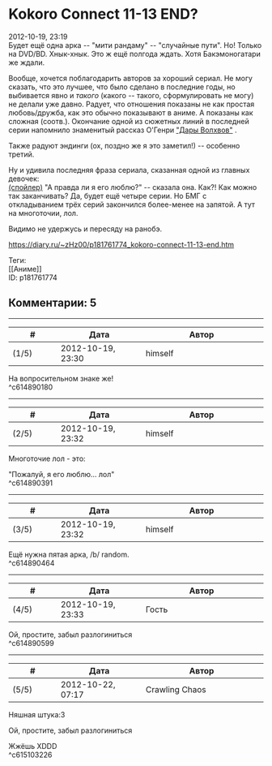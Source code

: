 Kokoro Connect 11-13 END?
=========================

  
2012-10-19, 23:19  
 Будет ещё одна арка -- "мити рандаму" -- "случайные пути". Но! Только на DVD/BD. Хнык-хнык. Это ж ещё полгода ждать. Хотя Бакэмоногатари же ждали.   
   
 Вообще, хочется поблагодарить авторов за хороший сериал. Не могу сказать, что это лучшее, что было сделано в последние годы, но выбивается явно и  *такого*  (какого -- такого, сформулировать не могу) не делали уже давно. Радует, что отношения показаны не как простая любовь/дружба, как это обычно показывают в аниме. А показаны как сложная (соотв.). Окончание одной из сюжетных линий в последней серии напомнило знаменитый рассказ О'Генри  ["Дары Волхвов"](http://lib.rus.ec/b/40262/read)  .   
   
 Также радуют эндинги (ох, поздно же я это заметил!) -- особенно третий.   
   
 Ну и удивила последняя фраза сериала, сказанная одной из главных девочек:   
  [(спойлер)](https://zHz00.diary.ru/p181761774.htm?index=1#linkmore181761774m1)    "А правда ли я его люблю?" -- сказала она. Как?! Как можно так заканчивать? Да, будет ещё четыре серии. Но БМГ с откладыванием трёх серий закончился более-менее на запятой. А тут на многоточии, лол.     
   
 Видимо не удержусь и пересяду на ранобэ.   
  
<https://diary.ru/~zHz00/p181761774_kokoro-connect-11-13-end.htm>  
  
Теги:  
[[Аниме]]  
ID: p181761774  


Комментарии: 5
--------------

  


---



|         #         |              Дата              |                     Автор                     |           ID           |
| --- | --- | --- | --- |
| (1/5) | 2012-10-19, 23:30 | himself | c614890180 |

  
 На вопросительном знаке же!   
 ^c614890180

---



|         #         |              Дата              |                     Автор                     |           ID           |
| --- | --- | --- | --- |
| (2/5) | 2012-10-19, 23:32 | himself | c614890391 |

  
 Многоточие лол - это:   
   
 "Пожалуй, я его люблю... лол"   
 ^c614890391

---



|         #         |              Дата              |                     Автор                     |           ID           |
| --- | --- | --- | --- |
| (3/5) | 2012-10-19, 23:32 | himself | c614890464 |

  
 Ещё нужна пятая арка, /b/ random.   
 ^c614890464

---



|         #         |              Дата              |                     Автор                     |           ID           |
| --- | --- | --- | --- |
| (4/5) | 2012-10-19, 23:33 | Гость | c614890599 |

  
 Ой, простите, забыл разлогиниться   
 ^c614890599

---



|         #         |              Дата              |                     Автор                     |           ID           |
| --- | --- | --- | --- |
| (5/5) | 2012-10-22, 07:17 | Crawling Chaos | c615103226 |

  
 Няшная штука:3   
   
  Ой, простите, забыл разлогиниться    
   
 Жжёшь XDDD   
 ^c615103226